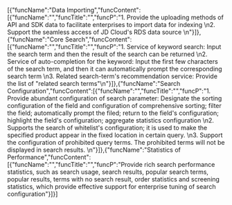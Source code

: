 [{"funcName":"Data Importing","funcContent":[{"funcName":"","funcTitle":"","funcP":"1. Provide the uploading methods of API and SDK data to facilitate enterprises to import data for indexing \n2. Support the seamless access of JD Cloud's RDS data source \n"}]},{"funcName":"Core Search","funcContent":[{"funcName":"","funcTitle":"","funcP":"1. Service of keyword search: Input the search term and then the result of the search can be returned \n2. Service of auto-completion for the keyword: Input the first few characters of the search term, and then it can automatically prompt the corresponding search term \n3. Related search-term's recommendation service: Provide the list of "related search terms"\n"}]},{"funcName":"Search Configuration","funcContent":[{"funcName":"","funcTitle":"","funcP":"1. Provide abundant configuration of search parameter: Designate the sorting configuration of the field and configuration of comprehensive sorting; filter the field; automatically prompt the filed; return to the field's configuration; highlight the field's configuration; aggregate statistics configuration \n2. Supports the search of whitelist's configuration; it is used to make the specified product appear in the fixed location in certain query. \n3. Support the configuration of prohibited query terms. The prohibited terms will not be displayed in search results. \n"}]},{"funcName":"Statistics of Performance","funcContent":[{"funcName":"","funcTitle":"","funcP":"Provide rich search performance statistics, such as search usage, search results, popular search terms, popular results, terms with no search result, order statistics and screening statistics, which provide effective support for enterprise tuning of search configuration"}]}]
